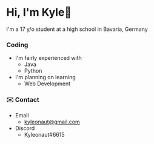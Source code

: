 # Hi, I'm Kyle👋
I'm a 17 y/o student at a high school in Bavaria, Germany  

### Coding
- I'm fairly experienced with
  - Java
  - Python
- I'm planning on learning
  - Web Development
  
  
 ### ✉️ Contact
 - Email
   - kyleonaut@gmail.com
 - Discord
   - Kyleonaut#6615
